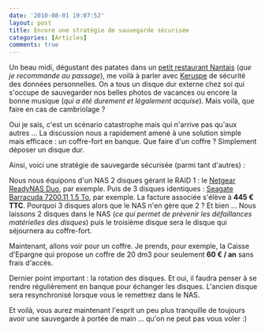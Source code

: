 ```yaml
---
date: '2010-08-01 19:07:52'
layout: post
title: Encore une stratégie de sauvegarde sécurisée
categories: [Articles]
comments: true
---
```


Un beau midi, dégustant des patates dans un [petit restaurant Nantais](http://gm-potatoesbar.com/restaurant-nantes-patate-pomme-terre-accueil.html) (_que je recommande au passage_), me voilà à parler avec [Keruspe](http://twitter.com/Keruspe) de sécurité des données personnelles. On a tous un disque dur externe chez soi qui s'occupe de sauvegarder nos belles photos de vacances ou encore la bonne musique (_qui a été durement et légalement acquise_). Mais voilà, que faire en cas de cambriolage ?

Oui je sais, c'est un scénario catastrophe mais qui n'arrive pas qu'aux autres ... La discussion nous a rapidement amené à une solution simple mais efficace : un coffre-fort en banque. Que faire d'un coffre ? Simplement déposer un disque dur.

Ainsi, voici une stratégie de sauvegarde sécurisée (parmi tant d'autres) :

Nous nous équipons d'un NAS 2 disques gérant le RAID 1 : le [Netgear ReadyNAS Duo](http://www.ldlc.com/fiche/PB00077547.html), par exemple. Puis de 3 disques identiques : [Seagate Barracuda 7200.11 1.5 To](http://www.ldlc.com/fiche/PB00078262.html), par exemple. La facture associée s'élève à **445 € TTC**. Pourquoi 3 disques alors que le NAS n'en gère que 2 ? Et bien ... Nous laissons 2 disques dans le NAS (_ce qui permet de prévenir les défaillances matérielles des disques_) puis le troisième disque sera le disque qui séjournera au coffre-fort.

Maintenant, allons voir pour un coffre. Je prends, pour exemple, la Caisse d'Epargne qui propose un coffre de 20 dm3 pour seulement **60 € / an** sans frais d'accès.

Dernier point important : la rotation des disques. Et oui, il faudra penser à se rendre régulièrement en banque pour échanger les disques. L'ancien disque sera resynchronisé lorsque vous le remettrez dans le NAS.

Et voilà, vous aurez maintenant l'esprit un peu plus tranquille de toujours avoir une sauvegarde à portée de main ... qu'on ne peut pas vous voler :)
